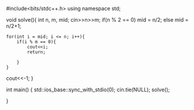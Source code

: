 #include<bits/stdc++.h>
using namespace std;



void solve(){
int n, m, mid;
cin>>n>>m;
if(n % 2 == 0)
     mid = n/2;
else
     mid = n/2+1;

    for(int i = mid; i <= n; i++){
        if(i % m == 0){
            cout<<i;
            return;

        }
    }
cout<<-1;
}

int main()
{
    std::ios_base::sync_with_stdio(0);
	cin.tie(NULL);
    solve();



}
